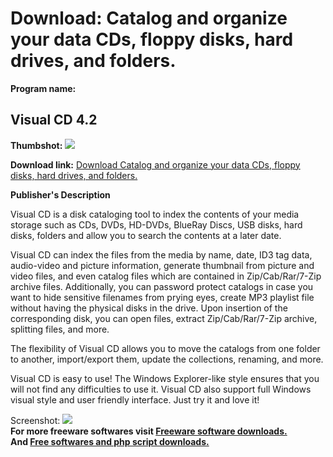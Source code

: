 # Download: Catalog and organize your data CDs, floppy disks, hard drives, and folders.

**Program name:**

## Visual CD 4.2

  
**Thumbshot:** ![](http://www.freewarefiles.com/screenshot/visualcd31_md.gif)   
  
**Download link:** [Download Catalog and organize your data CDs, floppy disks, hard drives, and folders.](http://freesoftwares.boysofts.com/Visual-CD_program_5501.html)  
  


**Publisher's Description**  
  


Visual CD is a disk cataloging tool to index the contents of your media storage such as CDs, DVDs, HD-DVDs, BlueRay Discs, USB disks, hard disks, folders and allow you to search the contents at a later date. 

Visual CD can index the files from the media by name, date, ID3 tag data, audio-video and picture information, generate thumbnail from picture and video files, and even catalog files which are contained in Zip/Cab/Rar/7-Zip archive files. Additionally, you can password protect catalogs in case you want to hide sensitive filenames from prying eyes, create MP3 playlist file without having the physical disks in the drive. Upon insertion of the corresponding disk, you can open files, extract Zip/Cab/Rar/7-Zip archive, splitting files, and more.

The flexibility of Visual CD allows you to move the catalogs from one folder to another, import/export them, update the collections, renaming, and more.

Visual CD is easy to use! The Windows Explorer-like style ensures that you will not find any difficulties to use it. Visual CD also support full Windows visual style and user friendly interface. Just try it and love it!

  
  
Screenshot: ![](http://www.freewarefiles.com/screenshot/visualcd31.gif)   
**For more freeware softwares visit [Freeware software downloads.](http://freesoftwares.boysofts.com/)**   
**And [Free softwares and php script downloads.](http://www.boysofts.com/)**
